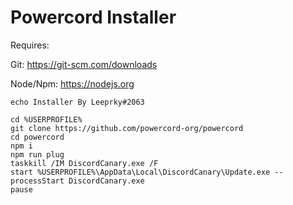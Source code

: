 # Powercord Installer

Requires: 

Git: https://git-scm.com/downloads

Node/Npm: https://nodejs.org

```
echo Installer By Leeprky#2063

cd %USERPROFILE%
git clone https://github.com/powercord-org/powercord
cd powercord
npm i
npm run plug
taskkill /IM DiscordCanary.exe /F
start %USERPROFILE%\AppData\Local\DiscordCanary\Update.exe --processStart DiscordCanary.exe
pause
```
